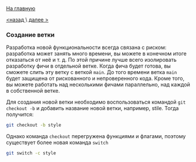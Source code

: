 [На главную](./readme.md) 

[<назад ](./git%20push.md)  \  [ далее >](./working%20with%20branches.md)

### Создание ветки

Разработка новой функциональности всегда связана с риском: разработка может занять много времени, вы можете в конечном итоге отказаться от неё и т. д. По этой причине лучше всего изолировать разработку фичи в отдельной ветке. Когда фича будет готова, вы сможете слить эту ветку с веткой `main`. До того времени ветка `main` будет защищена от рискованного и непроверенного кода. Кроме того, вы можете работать над несколькими фичами параллельно, над каждой в собственной ветке.

Для создания новой ветки необходимо воспользоваться командой `git checkout -b` и добавить название новой ветки, например, stile. Тогда получится:
```bash
git checkout -b style
```

Однако команда `checkout` перегружена функциями и флагами, поэтому существует более новая команда `switch`

```bash
git switch -c style
```
